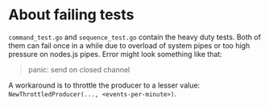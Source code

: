 # About failing tests

`command_test.go` and `sequence_test.go` contain the heavy duty tests. Both of them can fail once in a while due to overload of system pipes or too high pressure on nodes.js pipes. Error might look something like that:

> panic: send on closed channel

A workaround is to throttle the producer to a lesser value: `NewThrottledProducer(..., <events-per-minute>)`.
